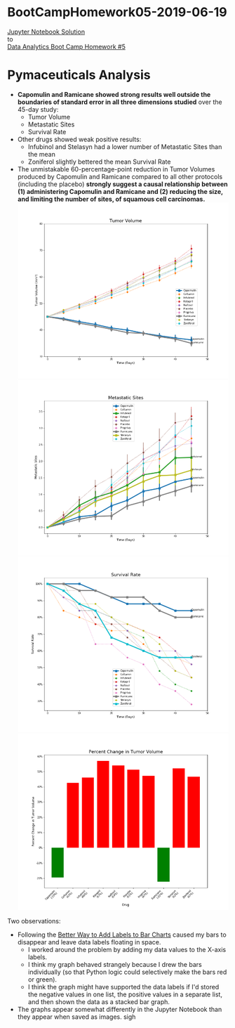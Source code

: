 # BootCampHomework05-2019-06-19

[Jupyter Notebook Solution](https://github.com/ekenigsberg/BootCampHomework05-2019-06-19/blob/master/Pymaceuticals.ipynb)<br/>
to<br/>
[Data Analytics Boot Camp Homework #5](https://github.com/the-Coding-Boot-Camp-at-UT/UTAMCB201904DATA3/tree/master/05-Matplotlib/Homework/Instructions)

# Pymaceuticals Analysis

* **Capomulin and Ramicane showed strong results well outside the boundaries of standard error in all three dimensions studied** over the 45-day study:
  * Tumor Volume
  * Metastatic Sites
  * Survival Rate
* Other drugs showed weak positive results:
  * Infubinol and Stelasyn had a lower number of Metastatic Sites than the mean
  * Zoniferol slightly bettered the mean Survival Rate
* The unmistakable 60-percentage-point reduction in Tumor Volumes produced by Capomulin and Ramicane compared to all other protocols (including the placebo) **strongly suggest a causal relationship between (1) administering Capomulin and Ramicane and (2) reducing the size, and limiting the number of sites, of squamous cell carcinomas.**
![Tumor Volume](https://github.com/ekenigsberg/BootCampHomework05-2019-06-19/blob/master/Pymaceuticals01-Tumor%20Volume.png)
![Metastatic Sites](https://github.com/ekenigsberg/BootCampHomework05-2019-06-19/blob/master/Pymaceuticals02-Metastatic%20Sites.png)
![Survival Rate](https://github.com/ekenigsberg/BootCampHomework05-2019-06-19/blob/master/Pymaceuticals03-Survival%20Rate.png)
![Percent Change in Tumor Volume](https://github.com/ekenigsberg/BootCampHomework05-2019-06-19/blob/master/Pymaceuticals04-Percent%20Change.png)

Two observations:
* Following the [Better Way to Add Labels to Bar Charts](http://composition.al/blog/2015/11/29/a-better-way-to-add-labels-to-bar-charts-with-matplotlib/) caused my bars to disappear and leave data labels floating in space.
  * I worked around the problem by adding my data values to the X-axis labels.
  * I think my graph behaved strangely because I drew the bars individually (so that Python logic could selectively make the bars red or green).
  * I think the graph might have supported the data labels if I'd stored the negative values in one list, the positive values in a separate list, and then shown the data as a stacked bar graph.
* The graphs appear somewhat differently in the Jupyter Notebook than they appear when saved as images. sigh
